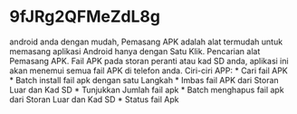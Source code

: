 # 9fJRg2QFMeZdL8g
android anda dengan mudah, Pemasang APK adalah alat termudah untuk memasang aplikasi Android hanya dengan Satu Klik.  Pencarian alat Pemasang APK. Fail APK pada storan peranti atau kad SD anda, aplikasi ini akan menemui semua fail APK di telefon anda.  Ciri-ciri APP:  * Cari fail APK * Batch install fail apk dengan satu Langkah * Imbas fail APK dari Storan Luar dan Kad SD * Tunjukkan Jumlah fail apk * Batch menghapus fail apk dari Storan Luar dan Kad SD * Status fail Apk 

